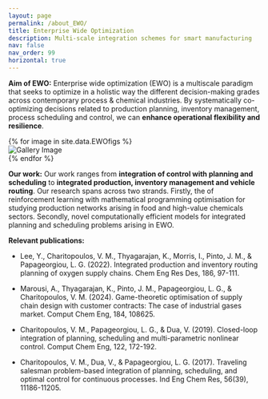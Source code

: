 ```yaml
---
layout: page
permalink: /about_EWO/
title: Enterprise Wide Optimization 
description: Multi-scale integration schemes for smart manufacturing
nav: false
nav_order: 99
horizontal: true
---
```


**Aim of EWO:** Enterprise wide optimization (EWO) is a multiscale paradigm that seeks to optimize in a holistic way the different decision-making grades across contemporary process & chemical industries. By systematically co-optimizing decisions related to production planning, inventory management, process scheduling and control, we can **enhance operational flexibility and resilience**. 


<div class="carousel-wrap">
  {% for image in site.data.EWOfigs %}
    <div class="carousel-slide">
      <img src="/assets/img/EWO/{{ image.pic }}" alt="Gallery Image">
    </div>
  {% endfor %}
</div>

<script>
  document.addEventListener("DOMContentLoaded", function () {
    const slides = document.querySelectorAll('.carousel-slide');
    let current = 0;

    function showSlide(index) {
      slides.forEach((slide, i) => {
        slide.classList.toggle('active', i === index);
      });
    }

    function nextSlide() {
      current = (current + 1) % slides.length;
      showSlide(current);
    }

    showSlide(current);
    setInterval(nextSlide, 3000); // Change every 3 seconds
  });
</script>
**Our work:** Our work ranges from **integration of control with planning and scheduling** to **integrated production, inventory management and vehicle routing**. Our research  spans across two strands. Firstly, the of reinforcement learning with mathematical programming optimisation for studying production networks arising in food and high-value chemicals sectors. Secondly, novel computationally efficient models for integrated planning and scheduling problems arising in EWO. 


**Relevant publications:**

* Lee, Y., Charitopoulos, V. M., Thyagarajan, K., Morris, I., Pinto, J. M., & Papageorgiou, L. G. (2022). Integrated production and inventory routing planning of oxygen supply chains. Chem Eng Res Des, 186, 97-111.

* Marousi, A., Thyagarajan, K., Pinto, J. M., Papageorgiou, L. G., & Charitopoulos, V. M. (2024). Game-theoretic optimisation of supply chain design with customer contracts: The case of industrial gases market. Comput Chem Eng, 184, 108625.

* Charitopoulos, V. M., Papageorgiou, L. G., & Dua, V. (2019). Closed-loop integration of planning, scheduling and multi-parametric nonlinear control. Comput Chem Eng, 122, 172-192.

* Charitopoulos, V. M., Dua, V., & Papageorgiou, L. G. (2017). Traveling salesman problem-based integration of planning, scheduling, and optimal control for continuous processes. Ind Eng Chem Res, 56(39), 11186-11205.